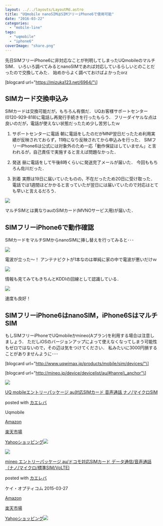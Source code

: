 ```yaml
---
layout: ../../layouts/LayoutMd.astro
title: "UQmobile nanoSIMはSIMフリーiPhone6で使用可能"
date: "2016-03-22"
categories: 
  - "mobile-line"
tags: 
  - "uqmobile"
  - "iphone6"
coverImage: "share.png"
---
```


先日SIMフリーiPhone6に非対応なことが判明してしまったUQmobileのマルチSIM． いろいろ調べてみるとnanoSIMであれば対応しているらしいとのことだったので交換してみた． 始めからよく調べておけばよかったorz

\[blogcard url="https://mizuka123.net/6964/"\]

## SIMカード交換申込み

SIMカードは交換可能だが，もちろん有償だ． UQお客様サポートセンター(0120-929-818)に電話し再発行手続きを行ったもらう． フリーダイヤルな点は良いのだが，電話が使えない状態だったため少し苦労したｗ

1. サポートセンターに電話 朝に電話をしたのだがMNP翌日だったため利用実績が反映されておらず，11時になり反映されてから申込みを行った． SIMフリーiPhone6は公式には対象外のため一応「動作保証はしていません」と言われるが，自己責任で実施すると言えば問題なかった．
    
2. 発送 昼に電話をして午後8時くらいに発送完了メールが届いた． 今回ももちろん佐川だった．
    
3. 到着 実際は19日に届いていたものの，不在だったため20日に受け取った． 電話では1週間ほどかかると言っていたが翌日には届いていたので対応はとても早いと言えるだろう．
    

[![](https://www.evernote.com/shard/s21/sh/2b668b02-39a9-41e7-8721-9280bb309766/771d079d3fb88426/res/d3f9d11e-f6ea-41d7-9f3c-9741aeebd907/P3200086.jpg?resizeSmall&width=832)](https://www.evernote.com/shard/s21/sh/2b668b02-39a9-41e7-8721-9280bb309766/771d079d3fb88426)

マルチSIMとは異なりauのSIMカード(MVNOサービス用)が届いた．

## SIMフリーiPhone6で動作確認

SIMカードをマルチSIMからnanoSIMに挿し替えを行ってみると･･･

[![](https://www.evernote.com/shard/s21/sh/2b668b02-39a9-41e7-8721-9280bb309766/771d079d3fb88426/res/bd170993-1391-42c1-8ea2-280ee077898f/IMG_3931.PNG?resizeSmall&width=832)](https://www.evernote.com/shard/s21/sh/2b668b02-39a9-41e7-8721-9280bb309766/771d079d3fb88426)

電波が立った～！ アンテナピクトが1本なのは単純に家の中で電波が悪いだけｗ

[![](https://www.evernote.com/shard/s21/sh/2b668b02-39a9-41e7-8721-9280bb309766/771d079d3fb88426/res/0d0d7e2f-5b0f-40a1-afb4-7f1ea8be21ec/IMG_3932.PNG?resizeSmall&width=832)](https://www.evernote.com/shard/s21/sh/2b668b02-39a9-41e7-8721-9280bb309766/771d079d3fb88426)

情報も見てみてもきちんとKDDIの回線として認識している．

[![](https://www.evernote.com/shard/s21/sh/2b668b02-39a9-41e7-8721-9280bb309766/771d079d3fb88426/res/12be8d69-4caf-4fbe-a295-c0a9bde5e7ee/IMG_3930.PNG?resizeSmall&width=832)](https://www.evernote.com/shard/s21/sh/2b668b02-39a9-41e7-8721-9280bb309766/771d079d3fb88426)

速度も良好！

## SIMフリーiPhone6はnanoSIM，iPhone6SはマルチSIM

もしSIMフリーiPhoneでUQmobileかmineo(Aプラン)を利用する場合は注意しましょう． ただしiOSのバージョンアップによって使えなくなってしまう可能性もゼロではないので，その辺は気をつけてください． 私みたいに3000円損することがありませんように･･･

\[blogcard url="http://www.uqwimax.jp/products/mobile/sim/devices/"\]

\[blogcard url="http://mineo.jp/device/devicelist/au/#hanrei\_anchor"\]

[![](images/51QjSf42%2BuL._SL160_.jpg)](https://www.amazon.co.jp/exec/obidos/ASIN/B016B4FGXE/mizuka123-22/ref=nosim/)

[UQ mobileエントリーパッケージ au対応SIMカード 音声通話 ナノ/マイクロSIM](https://www.amazon.co.jp/exec/obidos/ASIN/B016B4FGXE/mizuka123-22/ref=nosim/)

posted with [カエレバ](http://kaereba.com)

Uqmobile

[Amazon](http://www.amazon.co.jp/gp/search?keywords=UQ%20mobile%83G%83%93%83g%83%8A%81%5B%83p%83b%83P%81%5B%83W%20au%91%CE%89%9ESIM%83J%81%5B%83h%20%89%B9%90%BA%92%CA%98b%20%83i%83m%2F%83%7D%83C%83N%83%8DSIM&__mk_ja_JP=%83J%83%5E%83J%83i&tag=mizuka123-22)

[楽天市場](http://hb.afl.rakuten.co.jp/hgc/032b53ee.4b34c5ee.0f4a541e.f440145e/?pc=http%3A%2F%2Fsearch.rakuten.co.jp%2Fsearch%2Fmall%2FUQ%2520mobile%25E3%2582%25A8%25E3%2583%25B3%25E3%2583%2588%25E3%2583%25AA%25E3%2583%25BC%25E3%2583%2591%25E3%2583%2583%25E3%2582%25B1%25E3%2583%25BC%25E3%2582%25B8%2520au%25E5%25AF%25BE%25E5%25BF%259CSIM%25E3%2582%25AB%25E3%2583%25BC%25E3%2583%2589%2520%25E9%259F%25B3%25E5%25A3%25B0%25E9%2580%259A%25E8%25A9%25B1%2520%25E3%2583%258A%25E3%2583%258E%252F%25E3%2583%259E%25E3%2582%25A4%25E3%2582%25AF%25E3%2583%25ADSIM%2F-%2Ff.1-p.1-s.1-sf.0-st.A-v.2%3Fx%3D0%26scid%3Daf_ich_link_urltxt%26m%3Dhttp%3A%2F%2Fm.rakuten.co.jp%2F)

[Yahooショッピング![](//ad.jp.ap.valuecommerce.com/servlet/gifbanner?sid=3066752&pid=881990642)](//ck.jp.ap.valuecommerce.com/servlet/referral?sid=3066752&pid=881990642&vc_url=http%3A%2F%2Fsearch.shopping.yahoo.co.jp%2Fsearch%3Fp%3DUQ%2520mobile%25E3%2582%25A8%25E3%2583%25B3%25E3%2583%2588%25E3%2583%25AA%25E3%2583%25BC%25E3%2583%2591%25E3%2583%2583%25E3%2582%25B1%25E3%2583%25BC%25E3%2582%25B8%2520au%25E5%25AF%25BE%25E5%25BF%259CSIM%25E3%2582%25AB%25E3%2583%25BC%25E3%2583%2589%2520%25E9%259F%25B3%25E5%25A3%25B0%25E9%2580%259A%25E8%25A9%25B1%2520%25E3%2583%258A%25E3%2583%258E%252F%25E3%2583%259E%25E3%2582%25A4%25E3%2582%25AF%25E3%2583%25ADSIM)

[![](images/51NTZUXiGLL._SL160_.jpg)](https://www.amazon.co.jp/exec/obidos/ASIN/B00UT26M0Q/mizuka123-22/ref=nosim/)

[mineo エントリーパッケージ au/ドコモ対応SIMカード データ通信/音声通話 （ナノ/マイクロ/標準SIM/VoLTE)](https://www.amazon.co.jp/exec/obidos/ASIN/B00UT26M0Q/mizuka123-22/ref=nosim/)

posted with [カエレバ](http://kaereba.com)

ケイ・オプティコム 2015-03-27

[Amazon](http://www.amazon.co.jp/gp/search?keywords=mineo%20%83G%83%93%83g%83%8A%81%5B%83p%83b%83P%81%5B%83W%20au%2F%83h%83R%83%82%91%CE%89%9ESIM%83J%81%5B%83h%20%83f%81%5B%83%5E%92%CA%90M%2F%89%B9%90%BA%92%CA%98b%20%81i%83i%83m%2F%83%7D%83C%83N%83%8D%2F%95W%8F%80SIM%2FVoLTE%29&__mk_ja_JP=%83J%83%5E%83J%83i&tag=mizuka123-22)

[楽天市場](http://hb.afl.rakuten.co.jp/hgc/032b53ee.4b34c5ee.0f4a541e.f440145e/?pc=http%3A%2F%2Fsearch.rakuten.co.jp%2Fsearch%2Fmall%2Fmineo%2520%25E3%2582%25A8%25E3%2583%25B3%25E3%2583%2588%25E3%2583%25AA%25E3%2583%25BC%25E3%2583%2591%25E3%2583%2583%25E3%2582%25B1%25E3%2583%25BC%25E3%2582%25B8%2520au%252F%25E3%2583%2589%25E3%2582%25B3%25E3%2583%25A2%25E5%25AF%25BE%25E5%25BF%259CSIM%25E3%2582%25AB%25E3%2583%25BC%25E3%2583%2589%2520%25E3%2583%2587%25E3%2583%25BC%25E3%2582%25BF%25E9%2580%259A%25E4%25BF%25A1%252F%25E9%259F%25B3%25E5%25A3%25B0%25E9%2580%259A%25E8%25A9%25B1%2520%25EF%25BC%2588%25E3%2583%258A%25E3%2583%258E%252F%25E3%2583%259E%25E3%2582%25A4%25E3%2582%25AF%25E3%2583%25AD%252F%25E6%25A8%2599%25E6%25BA%2596SIM%252FVoLTE%2529%2F-%2Ff.1-p.1-s.1-sf.0-st.A-v.2%3Fx%3D0%26scid%3Daf_ich_link_urltxt%26m%3Dhttp%3A%2F%2Fm.rakuten.co.jp%2F)

[Yahooショッピング![](//ad.jp.ap.valuecommerce.com/servlet/gifbanner?sid=3066752&pid=881990642)](//ck.jp.ap.valuecommerce.com/servlet/referral?sid=3066752&pid=881990642&vc_url=http%3A%2F%2Fsearch.shopping.yahoo.co.jp%2Fsearch%3Fp%3Dmineo%2520%25E3%2582%25A8%25E3%2583%25B3%25E3%2583%2588%25E3%2583%25AA%25E3%2583%25BC%25E3%2583%2591%25E3%2583%2583%25E3%2582%25B1%25E3%2583%25BC%25E3%2582%25B8%2520au%252F%25E3%2583%2589%25E3%2582%25B3%25E3%2583%25A2%25E5%25AF%25BE%25E5%25BF%259CSIM%25E3%2582%25AB%25E3%2583%25BC%25E3%2583%2589%2520%25E3%2583%2587%25E3%2583%25BC%25E3%2582%25BF%25E9%2580%259A%25E4%25BF%25A1%252F%25E9%259F%25B3%25E5%25A3%25B0%25E9%2580%259A%25E8%25A9%25B1%2520%25EF%25BC%2588%25E3%2583%258A%25E3%2583%258E%252F%25E3%2583%259E%25E3%2582%25A4%25E3%2582%25AF%25E3%2583%25AD%252F%25E6%25A8%2599%25E6%25BA%2596SIM%252FVoLTE%2529)
